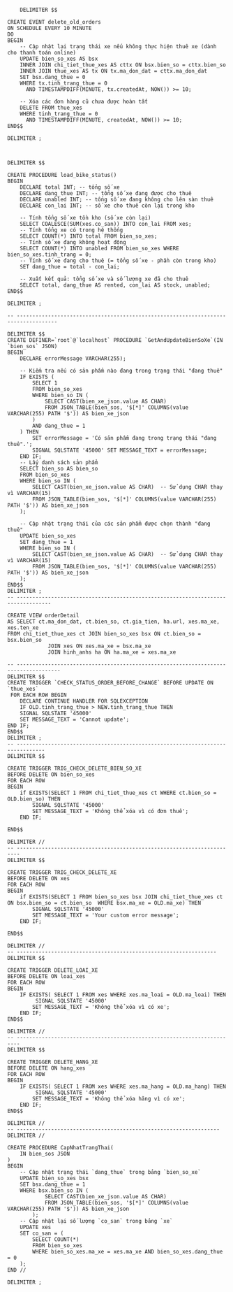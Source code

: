 <pre>
<code>
    DELIMITER $$

CREATE EVENT delete_old_orders
ON SCHEDULE EVERY 10 MINUTE
DO
BEGIN
    -- Cập nhật lại trạng thái xe nếu không thực hiện thuê xe (dành cho thanh toán online)
    UPDATE bien_so_xes AS bsx
    INNER JOIN chi_tiet_thue_xes AS cttx ON bsx.bien_so = cttx.bien_so
    INNER JOIN thue_xes AS tx ON tx.ma_don_dat = cttx.ma_don_dat
    SET bsx.dang_thue = 0
    WHERE tx.tinh_trang_thue = 0 
      AND TIMESTAMPDIFF(MINUTE, tx.createdAt, NOW()) >= 10;

    -- Xóa các đơn hàng cũ chưa được hoàn tất
    DELETE FROM thue_xes
    WHERE tinh_trang_thue = 0 
      AND TIMESTAMPDIFF(MINUTE, createdAt, NOW()) >= 10;
END$$

DELIMITER ;



DELIMITER $$

CREATE PROCEDURE load_bike_status()
BEGIN
    DECLARE total INT; -- tổng số xe
    DECLARE dang_thue INT; -- tổng số xe đang được cho thuê
    DECLARE unabled INT; -- tổng số xe đang không cho lên sàn thuê
    DECLARE con_lai INT; -- số xe cho thuê còn lại trong kho

    -- Tính tổng số xe tồn kho (số xe còn lại)
    SELECT COALESCE(SUM(xes.co_san)) INTO con_lai FROM xes;
    -- Tính tổng xe có trong hệ thống
    SELECT COUNT(*) INTO total FROM bien_so_xes;
    -- Tính số xe đang không hoạt động
    SELECT COUNT(*) INTO unabled FROM bien_so_xes WHERE bien_so_xes.tinh_trang = 0;
    -- Tính số xe đang cho thuê (= tổng số xe - phần còn trong kho)
    SET dang_thue = total - con_lai;

    -- Xuất kết quả: tổng số xe và số lượng xe đã cho thuê
    SELECT total, dang_thue AS rented, con_lai AS stock, unabled;
END$$

DELIMITER ;

-- -----------------------------------------------------------------------------------

DELIMITER $$
CREATE DEFINER=`root`@`localhost` PROCEDURE `GetAndUpdateBienSoXe`(IN `bien_sos` JSON)
BEGIN
    DECLARE errorMessage VARCHAR(255);
    
    -- Kiểm tra nếu có sản phẩm nào đang trong trạng thái "đang thuê"
    IF EXISTS (
        SELECT 1
        FROM bien_so_xes
        WHERE bien_so IN (
            SELECT CAST(bien_xe_json.value AS CHAR) 
            FROM JSON_TABLE(bien_sos, '$[*]' COLUMNS(value VARCHAR(255) PATH '$')) AS bien_xe_json
        )
        AND dang_thue = 1
    ) THEN
        SET errorMessage = 'Có sản phẩm đang trong trạng thái "đang thuê".';
        SIGNAL SQLSTATE '45000' SET MESSAGE_TEXT = errorMessage;
    END IF;
    -- Lấy danh sách sản phẩm
    SELECT bien_so AS bien_so
    FROM bien_so_xes
    WHERE bien_so IN (
        SELECT CAST(bien_xe_json.value AS CHAR)  -- Sử dụng CHAR thay vì VARCHAR(15)
        FROM JSON_TABLE(bien_sos, '$[*]' COLUMNS(value VARCHAR(255) PATH '$')) AS bien_xe_json
    );

    -- Cập nhật trạng thái của các sản phẩm được chọn thành "đang thuê"
    UPDATE bien_so_xes
    SET dang_thue = 1
    WHERE bien_so IN (
        SELECT CAST(bien_xe_json.value AS CHAR)  -- Sử dụng CHAR thay vì VARCHAR(15)
        FROM JSON_TABLE(bien_sos, '$[*]' COLUMNS(value VARCHAR(255) PATH '$')) AS bien_xe_json
    );
END$$
DELIMITER ;
-- ---------------------------------------------------------------------------------

CREATE VIEW orderDetail
AS SELECT ct.ma_don_dat, ct.bien_so, ct.gia_tien, ha.url, xes.ma_xe, xes.ten_xe
FROM chi_tiet_thue_xes ct JOIN bien_so_xes bsx ON ct.bien_so = bsx.bien_so
			 JOIN xes ON xes.ma_xe = bsx.ma_xe
			 JOIN hinh_anhs ha ON ha.ma_xe = xes.ma_xe 

-- ------------------------------------------------------------------------------------
DELIMITER $$
CREATE TRIGGER `CHECK_STATUS_ORDER_BEFORE_CHANGE` BEFORE UPDATE ON `thue_xes`
 FOR EACH ROW BEGIN
	DECLARE CONTINUE HANDLER FOR SQLEXCEPTION
	IF OLD.tinh_trang_thue > NEW.tinh_trang_thue THEN
    SIGNAL SQLSTATE '45000'
    SET MESSAGE_TEXT = 'Cannot update';
END IF;
END$$
DELIMITER ;
-- -------------------------------------------------------------------------------
DELIMITER $$

CREATE TRIGGER TRIG_CHECK_DELETE_BIEN_SO_XE
BEFORE DELETE ON bien_so_xes
FOR EACH ROW
BEGIN
    if EXISTS(SELECT 1 FROM chi_tiet_thue_xes ct WHERE ct.bien_so = OLD.bien_so) THEN
        SIGNAL SQLSTATE '45000'
        SET MESSAGE_TEXT = 'Không thể xóa vì có đơn thuê';
    END IF;
    
END$$

DELIMITER //
-- -----------------------------------------------------------------------
DELIMITER $$

CREATE TRIGGER TRIG_CHECK_DELETE_XE
BEFORE DELETE ON xes
FOR EACH ROW
BEGIN
    if EXISTS(SELECT 1 FROM bien_so_xes bsx JOIN chi_tiet_thue_xes ct ON bsx.bien_so = ct.bien_so  WHERE bsx.ma_xe = OLD.ma_xe) THEN
        SIGNAL SQLSTATE '45000'
        SET MESSAGE_TEXT = 'Your custom error message';
    END IF;
    
END$$

DELIMITER //
-- ----------------------------------------------------------------
DELIMITER $$

CREATE TRIGGER DELETE_LOAI_XE
BEFORE DELETE ON loai_xes
FOR EACH ROW
BEGIN
	IF EXISTS( SELECT 1 FROM xes WHERE xes.ma_loai = OLD.ma_loai) THEN
    	 SIGNAL SQLSTATE '45000'
        SET MESSAGE_TEXT = 'Không thể xóa vì có xe';
    END IF;
END$$

DELIMITER //
-- -----------------------------------------------------------------------
DELIMITER $$

CREATE TRIGGER DELETE_HANG_XE
BEFORE DELETE ON hang_xes
FOR EACH ROW
BEGIN
	IF EXISTS( SELECT 1 FROM xes WHERE xes.ma_hang = OLD.ma_hang) THEN
    	 SIGNAL SQLSTATE '45000'
        SET MESSAGE_TEXT = 'Không thể xóa hãng vì có xe';
    END IF;
END$$

DELIMITER //
-- -----------------------------------------------------------------
DELIMITER //

CREATE PROCEDURE CapNhatTrangThai(
    IN bien_sos JSON
)
BEGIN
    -- Cập nhật trạng thái `dang_thue` trong bảng `bien_so_xe`
    UPDATE bien_so_xes bsx
    SET bsx.dang_thue = 1
    WHERE bsx.bien_so IN (
            SELECT CAST(bien_xe_json.value AS CHAR) 
            FROM JSON_TABLE(bien_sos, '$[*]' COLUMNS(value VARCHAR(255) PATH '$')) AS bien_xe_json
        );
    -- Cập nhật lại số lượng `co_san` trong bảng `xe`
    UPDATE xes
    SET co_san = (
        SELECT COUNT(*)
        FROM bien_so_xes
        WHERE bien_so_xes.ma_xe = xes.ma_xe AND bien_so_xes.dang_thue = 0
    );
END //

DELIMITER ;
</code>
</pre>
